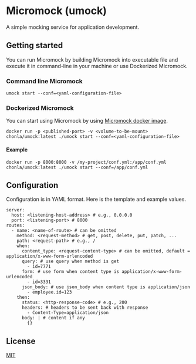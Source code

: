 # Micromock (umock)

A simple mocking service for application development.

## Getting started

You can run Micromock by building Micromock into executable file and execute it in command-line in your machine or use Dockerized Micromock.

### Command line Micromock

```
umock start --conf=<yaml-configuration-file>
```

### Dockerized Micromock

You can start using Micromock by using [Micromock docker image](https://hub.docker.com/repository/docker/chonla/umock).

```
docker run -p <published-port> -v <volume-to-be-mount> chonla/umock:latest ./umock start --conf=<yaml-configuration-file>
```

#### Example

```
docker run -p 8000:8000 -v /my-project/conf.yml:/app/conf.yml chonla/umock:latest ./umock start --conf=/app/conf.yml
```

## Configuration

Configuration is in YAML format. Here is the template and example values.

```
server:
  host: <listening-host-address> # e.g., 0.0.0.0
  port: <listening-port> # 8000
routes:
  - name: <name-of-route> # can be omitted
    method: <request-method> # get, post, delete, put, patch, ...
    path: <request-path> # e.g., /
    when:
      content_type: <request-content-type> # can be omitted, default = application/x-www-form-urlencoded
      query: # use query when method is get
        - id=7771
      form: # use form when content type is application/x-www-form-urlencoded
        - id=3331
      json_body: # use json_body when content type is application/json
        - employee.id=123
    then:
      status: <http-response-code> # e.g., 200
      headers: # headers to be sent back with response
        - Content-Type=application/json
      body: | # content if any
        {}
```

## License

[MIT](LICENSE)
